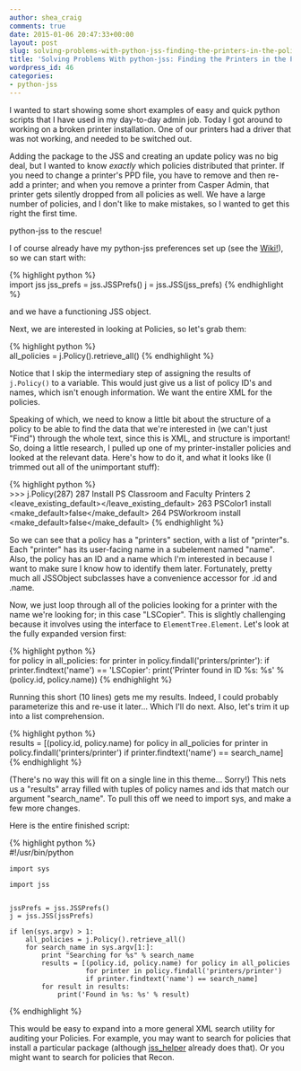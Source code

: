 ```yaml
---
author: shea_craig
comments: true
date: 2015-01-06 20:47:33+00:00
layout: post
slug: solving-problems-with-python-jss-finding-the-printers-in-the-policies
title: 'Solving Problems With python-jss: Finding the Printers in the Policies'
wordpress_id: 46
categories:
- python-jss
---
```


I wanted to start showing some short examples of easy and quick python scripts
that I have used in my day-to-day admin job. Today I got around to working on a
broken printer installation. One of our printers had a driver that was not
working, and needed to be switched out.

Adding the package to the JSS and creating an update policy was no big deal,
but I wanted to know _exactly_ which policies distributed that printer. If you
need to change a printer's PPD file, you have to remove and then re-add a
printer; and when you remove a printer from Casper Admin, that printer gets
silently dropped from all policies as well. We have a large number of policies,
and I don't like to make mistakes, so I wanted to get this right the first
time.

python-jss to the rescue!

I of course already have my python-jss preferences set up (see the
[Wiki!](https://github.com/sheagcraig/python-jss/wiki/Configuration)), so we
can start with:
    
{% highlight python %}    
    import jss
    jss_prefs = jss.JSSPrefs()
    j = jss.JSS(jss_prefs)
{% endhighlight %}

and we have a functioning JSS object.

Next, we are interested in looking at Policies, so let's grab them:
    
{% highlight python %}    
    all_policies = j.Policy().retrieve_all()
{% endhighlight %}

Notice that I skip the intermediary step of assigning the results of
`j.Policy()` to a variable. This would just give us a list of policy ID's and
names, which isn't enough information. We want the entire XML for the policies.

Speaking of which, we need to know a little bit about the structure of a policy
to be able to find the data that we're interested in (we can't just "Find")
through the whole text, since this is XML, and structure is important! So,
doing a little research, I pulled up one of my printer-installer policies and
looked at the relevant data. Here's how to do it, and what it looks like (I
trimmed out all of the unimportant stuff):

{% highlight python %}    
    >>> j.Policy(287)
    <policy>
        <general>
            <id>287</id>
            <name>Install PS Classroom  and Faculty Printers</name>
        </general>
        <printers>
            <size>2</size>
            <leave_existing_default></leave_existing_default>
            <printer>
                <id>263</id>
                <name>PSColor1</name>
                <action>install</action>
                <make_default>false</make_default>
            </printer>
            <printer>
                <id>264</id>
                <name>PSWorkroom</name>
                <action>install</action>
                <make_default>false</make_default>
            </printer>
        </printers>
    </policy>
{% endhighlight %}

So we can see that a policy has a "printers" section, with a list of
"printer"s. Each "printer" has its user-facing name in a subelement named
"name". Also, the policy has an ID and a name which I'm interested in because I
want to make sure I know how to identify them later. Fortunately, pretty much
all JSSObject subclasses have a convenience accessor for .id and .name.

Now, we just loop through all of the policies looking for a printer with the
name we're looking for; in this case "LSCopier". This is slightly challenging
because it involves using the interface to `ElementTree.Element`. Let's look at
the fully expanded version first:
    
{% highlight python %}    
    for policy in all_policies:
        for printer in policy.findall('printers/printer'):
            if printer.findtext('name') == 'LSCopier':
                print('Printer found in ID %s: %s' %
                      (policy.id, policy.name))
{% endhighlight %}

Running this short (10 lines) gets me my results. Indeed, I could probably
parameterize this and re-use it later... Which I'll do next. Also, let's trim
it up into a list comprehension.
    
{% highlight python %}    
            results = [(policy.id, policy.name) for policy in all_policies
                       for printer in policy.findall('printers/printer')
                       if printer.findtext('name') == search_name]
{% endhighlight %}
    
(There's no way this will fit on a single line in this theme... Sorry!) This
nets us a "results" array filled with tuples of policy names and ids that match
our argument "search_name". To pull this off we need to import sys, and make a
few more changes.

Here is the entire finished script:
    
{% highlight python %}    
    #!/usr/bin/python
    
    import sys
    
    import jss
    
    
    jssPrefs = jss.JSSPrefs()
    j = jss.JSS(jssPrefs)
    
    if len(sys.argv) > 1:
        all_policies = j.Policy().retrieve_all()
        for search_name in sys.argv[1:]:
            print "Searching for %s" % search_name
            results = [(policy.id, policy.name) for policy in all_policies
                       for printer in policy.findall('printers/printer')
                       if printer.findtext('name') == search_name]
            for result in results:
                print('Found in %s: %s' % result)
{% endhighlight %}

This would be easy to expand into a more general XML search utility for
auditing your Policies. For example, you may want to search for policies that
install a particular package (although
[jss_helper](https://github.com/sheagcraig/jss_helper) already does that). Or
you might want to search for policies that Recon.
